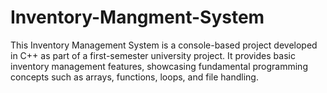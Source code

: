 # Inventory-Mangment-System
This Inventory Management System is a console-based project developed in C++ as part of a first-semester university project. It provides basic inventory management features, showcasing fundamental programming concepts such as arrays, functions, loops, and file handling.
